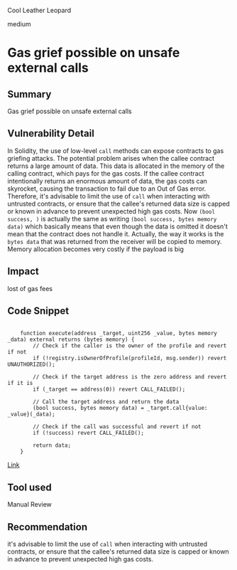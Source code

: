 Cool Leather Leopard

medium

# Gas grief possible on unsafe external calls
## Summary
Gas grief possible on unsafe external calls

## Vulnerability Detail
In Solidity, the use of low-level `call` methods can expose contracts to gas griefing attacks. The potential problem arises when the callee contract returns a large amount of data. This data is allocated in the memory of the calling contract, which pays for the gas costs. If the callee contract intentionally returns an enormous amount of data, the gas costs can skyrocket, causing the transaction to fail due to an Out of Gas error. Therefore, it's advisable to limit the use of `call` when interacting with untrusted contracts, or ensure that the callee's returned data size is capped or known in advance to prevent unexpected high gas costs. 
Now `(bool success, )` is actually the same as writing `(bool success, bytes memory data)` which basically means that even though the data is omitted it doesn't mean that the contract does not handle it. Actually, the way it works is the `bytes data` that was returned from the receiver will be copied to memory. Memory allocation becomes very costly if the payload is big

## Impact
lost of gas fees

## Code Snippet

```solidity

    function execute(address _target, uint256 _value, bytes memory _data) external returns (bytes memory) {
        // Check if the caller is the owner of the profile and revert if not
        if (!registry.isOwnerOfProfile(profileId, msg.sender)) revert UNAUTHORIZED();

        // Check if the target address is the zero address and revert if it is
        if (_target == address(0)) revert CALL_FAILED();

        // Call the target address and return the data
        (bool success, bytes memory data) = _target.call{value: _value}(_data);

        // Check if the call was successful and revert if not
        if (!success) revert CALL_FAILED();

        return data;
    }

```

[Link](https://github.com/sherlock-audit/2023-09-Gitcoin/blob/main/allo-v2/contracts/core/Anchor.sol#L70C1-L84C6)

## Tool used
Manual Review

## Recommendation
 it's advisable to limit the use of `call` when interacting with untrusted contracts, or ensure that the callee's returned data size is capped or known in advance to prevent unexpected high gas costs.
